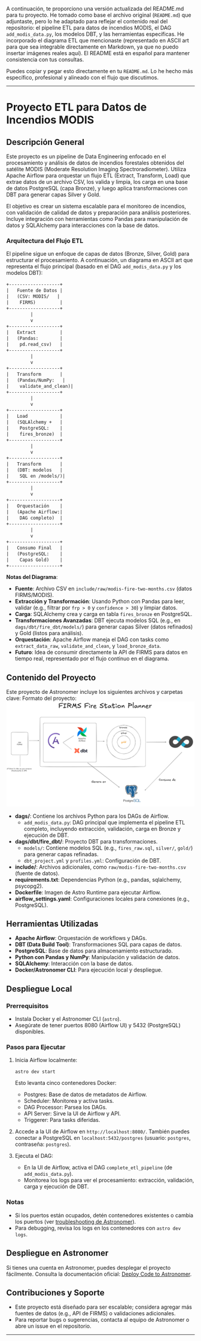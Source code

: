 A continuación, te proporciono una versión actualizada del README.md para tu proyecto. He tomado como base el archivo original (`README.md`) que adjuntaste, pero lo he adaptado para reflejar el contenido real del repositorio: el pipeline ETL para datos de incendios MODIS, el DAG `add_modis_data.py`, los modelos DBT, y las herramientas específicas. He incorporado el diagrama ETL que mencionaste (representado en ASCII art para que sea integrable directamente en Markdown, ya que no puedo insertar imágenes reales aquí). El README está en español para mantener consistencia con tus consultas.

Puedes copiar y pegar esto directamente en tu `README.md`. Lo he hecho más específico, profesional y alineado con el flujo que discutimos.

---

# Proyecto ETL para Datos de Incendios MODIS

## Descripción General

Este proyecto es un pipeline de Data Engineering enfocado en el procesamiento y análisis de datos de incendios forestales obtenidos del satélite MODIS (Moderate Resolution Imaging Spectroradiometer). Utiliza Apache Airflow para orquestar un flujo ETL (Extract, Transform, Load) que extrae datos de un archivo CSV, los valida y limpia, los carga en una base de datos PostgreSQL (capa Bronze), y luego aplica transformaciones con DBT para generar capas Silver y Gold.

El objetivo es crear un sistema escalable para el monitoreo de incendios, con validación de calidad de datos y preparación para análisis posteriores. Incluye integración con herramientas como Pandas para manipulación de datos y SQLAlchemy para interacciones con la base de datos.

### Arquitectura del Flujo ETL

El pipeline sigue un enfoque de capas de datos (Bronze, Silver, Gold) para estructurar el procesamiento. A continuación, un diagrama en ASCII art que representa el flujo principal (basado en el DAG `add_modis_data.py` y los modelos DBT):

```
+-------------------+
|   Fuente de Datos |
|   (CSV: MODIS/   |
|    FIRMS)         |
+-------------------+
         |
         v
+-------------------+
|   Extract         |
|   (Pandas:        |
|    pd.read_csv)   |
+-------------------+
         |
         v
+-------------------+
|   Transform       |
|   (Pandas/NumPy:   |
|    validate_and_clean)|
+-------------------+
         |
         v
+-------------------+
|   Load            |
|   (SQLAlchemy +   |
|    PostgreSQL:    |
|    fires_bronze)  |
+-------------------+
         |
         v
+-------------------+
|   Transform       |
|   (DBT: modelos   |
|    SQL en /models/)|
+-------------------+
         |
         v
+-------------------+
|   Orquestación    |
|   (Apache Airflow:|
|    DAG completo)  |
+-------------------+
         |
         v
+-------------------+
|   Consumo Final   |
|   (PostgreSQL:    |
|    Capas Gold)    |
+-------------------+
```

**Notas del Diagrama**:
- **Fuente**: Archivo CSV en `include/raw/modis-fire-two-months.csv` (datos FIRMS/MODIS).
- **Extracción y Transformación**: Usando Python con Pandas para leer, validar (e.g., filtrar por `frp > 0` y `confidence > 30`) y limpiar datos.
- **Carga**: SQLAlchemy crea y carga en tabla `fires_bronze` en PostgreSQL.
- **Transformaciones Avanzadas**: DBT ejecuta modelos SQL (e.g., en `dags/dbt/fire_dbt/models/`) para generar capas Silver (datos refinados) y Gold (listos para análisis).
- **Orquestación**: Apache Airflow maneja el DAG con tasks como `extract_data_raw`, `validate_and_clean`, y `load_bronze_data`.
- **Futuro**: Idea de consumir directamente la API de FIRMS para datos en tiempo real, representado por el flujo continuo en el diagrama.

## Contenido del Proyecto
Este proyecto de Astronomer incluye los siguientes archivos y carpetas clave:
Formato del proyecto:
![Diagrama del flujo ETL](./public/etl-firms.png)

- **dags/**: Contiene los archivos Python para los DAGs de Airflow.
  - `add_modis_data.py`: DAG principal que implementa el pipeline ETL completo, incluyendo extracción, validación, carga en Bronze y ejecución de DBT.
- **dags/dbt/fire_dbt/**: Proyecto DBT para transformaciones.
  - `models/`: Contiene modelos SQL (e.g., `fires_raw.sql`, `silver/`, `gold/`) para generar capas refinadas.
  - `dbt_project.yml` y `profiles.yml`: Configuración de DBT.
- **include/**: Archivos adicionales, como `raw/modis-fire-two-months.csv` (fuente de datos).
- **requirements.txt**: Dependencias Python (e.g., pandas, sqlalchemy, psycopg2).
- **Dockerfile**: Imagen de Astro Runtime para ejecutar Airflow.
- **airflow_settings.yaml**: Configuraciones locales para conexiones (e.g., PostgreSQL).

## Herramientas Utilizadas

- **Apache Airflow**: Orquestación de workflows y DAGs.
- **DBT (Data Build Tool)**: Transformaciones SQL para capas de datos.
- **PostgreSQL**: Base de datos para almacenamiento estructurado.
- **Python con Pandas y NumPy**: Manipulación y validación de datos.
- **SQLAlchemy**: Interacción con la base de datos.
- **Docker/Astronomer CLI**: Para ejecución local y despliegue.

## Despliegue Local

### Prerrequisitos
- Instala Docker y el Astronomer CLI (`astro`).
- Asegúrate de tener puertos 8080 (Airflow UI) y 5432 (PostgreSQL) disponibles.

### Pasos para Ejecutar
1. Inicia Airflow localmente:
   ```
   astro dev start
   ```
   Esto levanta cinco contenedores Docker:
   - Postgres: Base de datos de metadatos de Airflow.
   - Scheduler: Monitorea y activa tasks.
   - DAG Processor: Parsea los DAGs.
   - API Server: Sirve la UI de Airflow y API.
   - Triggerer: Para tasks diferidas.

2. Accede a la UI de Airflow en `http://localhost:8080/`. También puedes conectar a PostgreSQL en `localhost:5432/postgres` (usuario: `postgres`, contraseña: `postgres`).

3. Ejecuta el DAG:
   - En la UI de Airflow, activa el DAG `complete_etl_pipeline` (de `add_modis_data.py`).
   - Monitorea los logs para ver el procesamiento: extracción, validación, carga y ejecución de DBT.

### Notas
- Si los puertos están ocupados, detén contenedores existentes o cambia los puertos (ver [troubleshooting de Astronomer](https://www.astronomer.io/docs/astro/cli/troubleshoot-locally#ports-are-not-available-for-my-local-airflow-webserver)).
- Para debugging, revisa los logs en los contenedores con `astro dev logs`.

## Despliegue en Astronomer

Si tienes una cuenta en Astronomer, puedes desplegar el proyecto fácilmente. Consulta la documentación oficial: [Deploy Code to Astronomer](https://www.astronomer.io/docs/astro/deploy-code/).

## Contribuciones y Soporte

- Este proyecto está diseñado para ser escalable; considera agregar más fuentes de datos (e.g., API de FIRMS) o validaciones adicionales.
- Para reportar bugs o sugerencias, contacta al equipo de Astronomer o abre un issue en el repositorio.

---